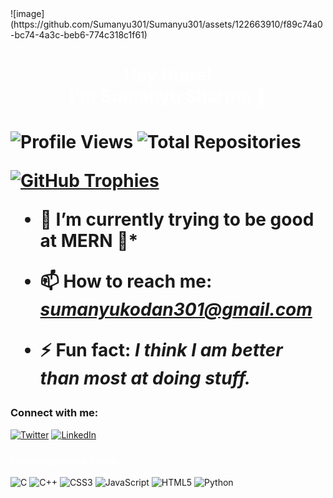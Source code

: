 <div>![image](https://github.com/Sumanyu301/Sumanyu301/assets/122663910/f89c74a0-bc74-4a3c-beb6-774c318c1f61)</div>

<h1 align="center" style="color: white;">Hey there! <br> I'm Sumanyu Sharma 👋<h1>

<p align="left">
  <img src="https://komarev.com/ghpvc/?username=Sumanyu301&label=Profile%20views&color=8b00ff&style=flat" alt="Profile Views" />
  <img src="https://img.shields.io/badge/Total%20Repos-10-8b00ff" alt="Total Repositories" />
</p>

<div style="display: flex; justify-content: flex-start; margin-bottom: 20px;">
  <a href="https://github.com/ryo-ma/github-profile-trophy" style="margin-right: 20px;">
    <img src="https://github-profile-trophy.vercel.app/?username=Sumanyu301&theme=nord" alt="GitHub Trophies" />
  </a>
</div>



- 🔭 I’m currently trying to be good at MERN 🤖*


- 📫 How to reach me: *sumanyukodan301@gmail.com*


- ⚡ Fun fact: *I think I am better than most at doing stuff.*

### Connect with me:
[![Twitter](https://img.shields.io/badge/Twitter-%231DA1F2.svg?style=for-the-badge&logo=twitter&logoColor=white)](https://twitter.com/Sumanyusharma4)
[![LinkedIn](https://img.shields.io/badge/LinkedIn-%230077B5.svg?style=for-the-badge&logo=linkedin&logoColor=white)](https://www.linkedin.com/in/sumanyu-sharma-975377263/)





<h3 align="left" style="color: white;">Languages and Tools:</h3>

![C](https://img.shields.io/badge/c-%2300599C.svg?style=for-the-badge&logo=c&logoColor=white) ![C++](https://img.shields.io/badge/c++-%2300599C.svg?style=for-the-badge&logo=c%2B%2B&logoColor=white) ![CSS3](https://img.shields.io/badge/css3-%231572B6.svg?style=for-the-badge&logo=css3&logoColor=white) ![JavaScript](https://img.shields.io/badge/javascript-%23323330.svg?style=for-the-badge&logo=javascript&logoColor=%23F7DF1E) ![HTML5](https://img.shields.io/badge/html5-%23E34F26.svg?style=for-the-badge&logo=html5&logoColor=white) ![Python](https://img.shields.io/badge/python-3670A0?style=for-the-badge&logo=python&logoColor=ffdd54) 

